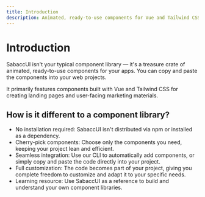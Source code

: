 ```yaml
---
title: Introduction
description: Animated, ready-to-use components for Vue and Tailwind CSS.
---
```


# Introduction

SabaccUI isn't your typical component library — it's a treasure crate of animated, ready-to-use components for your apps. You can copy and paste the components into your web projects.

It primarily features components built with Vue and Tailwind CSS for creating landing pages and user-facing marketing materials.

## How is it different to a component library?

- No installation required: SabaccUI isn't distributed via npm or installed as a dependency.
- Cherry-pick components: Choose only the components you need, keeping your project lean and efficient.
- Seamless integration: Use our CLI to automatically add components, or simply copy and paste the code directly into your project.
- Full customization: The code becomes part of your project, giving you complete freedom to customize and adapt it to your specific needs.
- Learning resource: Use SabaccUI as a reference to build and understand your own component libraries.
